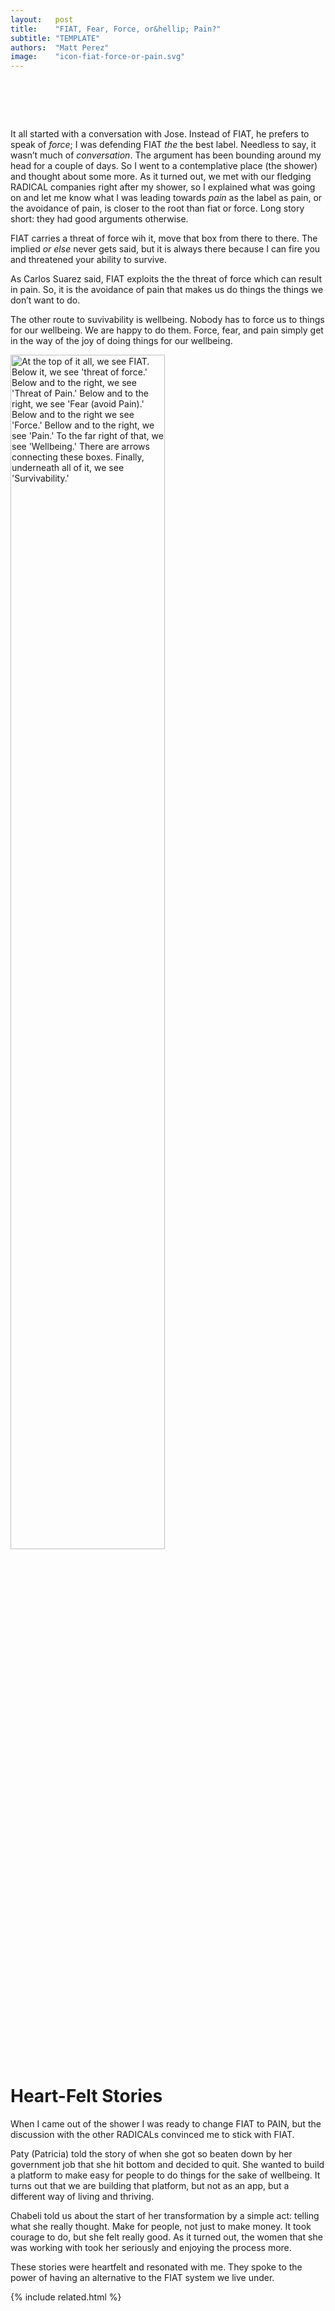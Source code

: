 ```yaml
---
layout:   post
title:    "FIAT, Fear, Force, or&hellip; Pain?"
subtitle: "TEMPLATE"
authors:  "Matt Perez"
image:    "icon-fiat-force-or-pain.svg"
---
```


<div style="display:none;">
 <p>What should it be <span class="_paradign">FIAT</span>, force, or pain. It turns that that <em>pain</em> is the most basic thing.</p>
</div>

<h1>&nbsp;</h1>
 <p>It all started with a conversation with Jose. Instead of <span class="_paradign">FIAT</span>, he prefers to speak of <em>force</em>; I was defending <span class="_paradign">FIAT</span> <em>the</em> the best label. Needless to say, it wasn&rsquo;t much of <em>conversation</em>. The argument has been bounding around my head for a couple of days. So I went to a contemplative place (the shower) and thought about some more. As it turned out, we met with our fledging <span class="_paradigm">RADICAL</span> companies right after my shower, so I explained what was going on and let me know what I was leading towards <em>pain</em> as the label as pain, or the avoidance of pain, is closer to the root than fiat or force. Long story short: they had good arguments otherwise.</p>
 <p><span class="_paradign">FIAT</span> carries a threat of force wih it, <span class="_quotespan">move that box from there to there</span>. The implied <em>or else</em> never gets said, but it is always there because I can fire you and threatened your ability to survive.</p>
 <p>As Carlos Suarez said, <span class="_paradign">FIAT</span> exploits the the threat of force which can result in pain. So, it is the avoidance of pain that makes us do things the things we don&rsquo;t want to do.</p>
 <p>The other route to suvivability is wellbeing. Nobody has to force us to things for our wellbeing. We are happy to do them. Force, fear, and pain simply get in the way of the joy of doing things for our wellbeing.</p>
  <img
   src="/assets/img/pic-fiat-force-or-pain"
   alt="At the top of it all, we see FIAT. Below it, we see 'threat of force.' Below and to the right, we see 'Threat of Pain.' Below and to the right, we see 'Fear (avoid Pain).' Below and to the right we see 'Force.' Bellow and to the right, we see 'Pain.' To the far right of that, we see 'Wellbeing.' There are arrows connecting these boxes. Finally, underneath all of it, we see 'Survivability.'"
   style="width:70%;"
  >

<h1>Heart-Felt Stories</h1>
 <p>When I came out of the shower I was ready to change <span class="_paradign">FIAT</span> to <span class="_paradign">PAIN</span>, but the discussion with the other <span class="_paradigm">RADICAL</span>s convinced me to stick with <span class="_paradign">FIAT</span>.</p>
 <p>Paty (Patricia) told the story of when she got so beaten down by her government job that she hit bottom and decided to quit. She wanted to build a platform to make easy for people to do things for the sake of wellbeing. It turns out that we are building that platform, but not as an app, but a different way of living and thriving.</p>
 <p>Chabeli told us about the start of her transformation by a simple act: telling what she really thought. <span class="_quotespan">Make for people, not just to make money.</span> It took courage to do, but she felt really good. As it turned out, the women that she was working with took her seriously and enjoying the process more.</p>
 <p>These stories were heartfelt and resonated with me. They spoke to the power of having an alternative to the <span class="_paradign">FIAT</span> system we live under.</p>

{% include related.html %}

